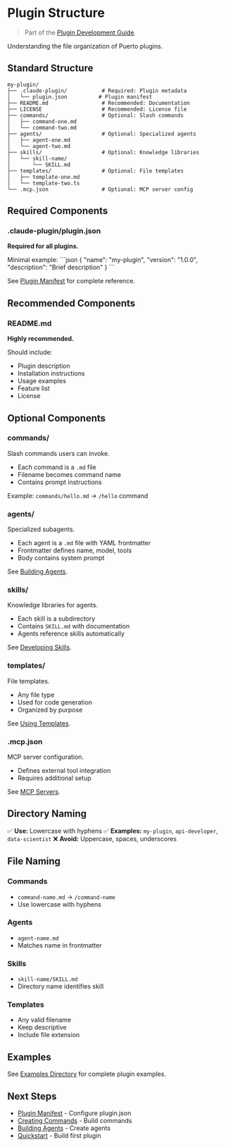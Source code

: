 # Plugin Structure
> Part of the [Plugin Development Guide](index.md).

Understanding the file organization of Puerto plugins.

## Standard Structure

```
my-plugin/
├── .claude-plugin/           # Required: Plugin metadata
│   └── plugin.json          # Plugin manifest
├── README.md                 # Recommended: Documentation
├── LICENSE                   # Recommended: License file
├── commands/                 # Optional: Slash commands
│   ├── command-one.md
│   └── command-two.md
├── agents/                   # Optional: Specialized agents
│   ├── agent-one.md
│   └── agent-two.md
├── skills/                   # Optional: Knowledge libraries
│   └── skill-name/
│       └── SKILL.md
├── templates/                # Optional: File templates
│   ├── template-one.md
│   └── template-two.ts
└── .mcp.json                 # Optional: MCP server config
```

## Required Components

### .claude-plugin/plugin.json

**Required for all plugins.**

Minimal example:
\`\`\`json
{
  "name": "my-plugin",
  "version": "1.0.0",
  "description": "Brief description"
}
\`\`\`

See [Plugin Manifest](plugin-manifest.md) for complete reference.

## Recommended Components

### README.md

**Highly recommended.**

Should include:
- Plugin description
- Installation instructions
- Usage examples
- Feature list
- License

## Optional Components

### commands/

Slash commands users can invoke.

- Each command is a `.md` file
- Filename becomes command name
- Contains prompt instructions

Example: `commands/hello.md` → `/hello` command

### agents/

Specialized subagents.

- Each agent is a `.md` file with YAML frontmatter
- Frontmatter defines name, model, tools
- Body contains system prompt

See [Building Agents](agents.md).

### skills/

Knowledge libraries for agents.

- Each skill is a subdirectory
- Contains `SKILL.md` with documentation
- Agents reference skills automatically

See [Developing Skills](skills.md).

### templates/

File templates.

- Any file type
- Used for code generation
- Organized by purpose

See [Using Templates](templates.md).

### .mcp.json

MCP server configuration.

- Defines external tool integration
- Requires additional setup

See [MCP Servers](mcp-servers.md).

## Directory Naming

✅ **Use:** Lowercase with hyphens
✅ **Examples:** `my-plugin`, `api-developer`, `data-scientist`
❌ **Avoid:** Uppercase, spaces, underscores

## File Naming

### Commands
- `command-name.md` → `/command-name`
- Use lowercase with hyphens

### Agents
- `agent-name.md`
- Matches name in frontmatter

### Skills
- `skill-name/SKILL.md`
- Directory name identifies skill

### Templates
- Any valid filename
- Keep descriptive
- Include file extension

## Examples

See [Examples Directory](../examples/) for complete plugin examples.

## Next Steps

- [Plugin Manifest](plugin-manifest.md) - Configure plugin.json
- [Creating Commands](commands.md) - Build commands
- [Building Agents](agents.md) - Create agents
- [Quickstart](quickstart.md) - Build first plugin
